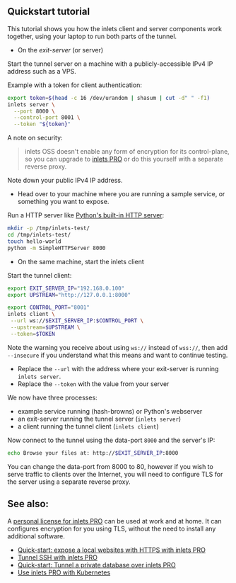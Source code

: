 ## Quickstart tutorial

This tutorial shows you how the inlets client and server components work together, using your laptop to run both parts of the tunnel.

* On the *exit-server* (or server)

Start the tunnel server on a machine with a publicly-accessible IPv4 IP address such as a VPS.

Example with a token for client authentication:

```bash
export token=$(head -c 16 /dev/urandom | shasum | cut -d" " -f1)
inlets server \
  --port 8000 \
  --control-port 8001 \
  --token "${token}"
```

A note on security:

> inlets OSS doesn't enable any form of encryption for its control-plane, so you can upgrade to [inlets PRO](https://inlets.dev/) or do this yourself with a separate reverse proxy.

Note down your public IPv4 IP address.

* Head over to your machine where you are running a sample service, or something you want to expose.

Run a HTTP server like [Python's built-in HTTP server](https://docs.python.org/2/library/simplehttpserver.html):

```sh
mkdir -p /tmp/inlets-test/
cd /tmp/inlets-test/
touch hello-world
python -m SimpleHTTPServer 8000
```

* On the same machine, start the inlets client

Start the tunnel client:

```sh
export EXIT_SERVER_IP="192.168.0.100"
export UPSTREAM="http://127.0.0.1:8000"

export CONTROL_PORT="8001"
inlets client \
 --url ws://$EXIT_SERVER_IP:$CONTROL_PORT \
 --upstream=$UPSTREAM \
 --token=$TOKEN
```

Note the warning you receive about using `ws://` instead of `wss://`, then add `--insecure` if you understand what this means and want to continue testing.

* Replace the `--url` with the address where your exit-server is running `inlets server`.
* Replace the `--token` with the value from your server

We now have three processes:

* example service running (hash-browns) or Python's webserver
* an exit-server running the tunnel server (`inlets server`)
* a client running the tunnel client (`inlets client`)

Now connect to the tunnel using the data-port `8000` and the server's IP:

```bash
echo Browse your files at: http://$EXIT_SERVER_IP:8000
```

You can change the data-port from 8000 to 80, however if you wish to serve traffic to clients over the Internet, you will need to configure TLS for the server using a separate reverse proxy.

## See also:

A [personal license for inlets PRO](https://inlets.dev/) can be used at work and at home. It can configures encryption for you using TLS, without the need to install any additional software.

* [Quick-start: expose a local websites with HTTPS with inlets PRO](https://docs.inlets.dev/#/get-started/quickstart-caddy)
* [Tunnel SSH with inlets PRO](https://docs.inlets.dev/#/get-started/quickstart-tcp-ssh)
* [Quick-start: Tunnel a private database over inlets PRO](https://docs.inlets.dev/#/get-started/quickstart-tcp-database)
* [Use inlets PRO with Kubernetes](docs/kubernetes.md)
